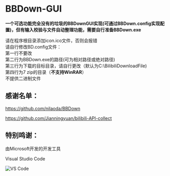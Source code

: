 # BBDown-GUI
**一个可选功能完全没有的垃圾的BBDownGUI实现(可通过BBDown.config实现配置)，但有输入校验与文件自动整理功能，需要自行准备BBDown.exe**

请在程序根目录添加icon.ico文件，否则会报错   
请自行修改BD.config文件：  
第一行不要改   
第二行为BBDown.exe的路径(可为相对路径或绝对路径)   
第三行为下载的目标目录，请自行更改（默认为C:\BilibiliDownloadFile)   
第四行为7 zip的目录（**不支持WinRAR**）   
不提供二进制文件

## 感谢名单：

https://github.com/nilaoda/BBDown

https://github.com/Jianningyuan/bilibili-API-collect

## 特别鸣谢：
由Microsoft开发的开发工具

Visual Studio Code

![VS Code](https://user-images.githubusercontent.com/102419562/184607157-05d3a3b7-74ac-4829-88c0-30d2bf34b253.png)
